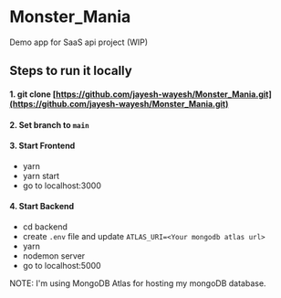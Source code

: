 # Monster_Mania

Demo app for SaaS api project (WIP)

## Steps to run it locally

#### 1. git clone [https://github.com/jayesh-wayesh/Monster_Mania.git](https://github.com/jayesh-wayesh/Monster_Mania.git)
#### 2. Set branch to `main`

#### 3. Start Frontend

- yarn 
- yarn start
- go to localhost:3000

#### 4. Start Backend

- cd backend
- create `.env` file and update `ATLAS_URI=<Your mongodb atlas url>`
- yarn
- nodemon server
- go to localhost:5000

NOTE: I'm using MongoDB Atlas for hosting my mongoDB database.
